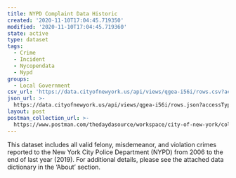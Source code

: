 ```yaml
---
title: NYPD Complaint Data Historic
created: '2020-11-10T17:04:45.719350'
modified: '2020-11-10T17:04:45.719360'
state: active
type: dataset
tags:
  - Crime
  - Incident
  - Nycopendata
  - Nypd
groups:
  - Local Government
csv_url: 'https://data.cityofnewyork.us/api/views/qgea-i56i/rows.csv?accessType=DOWNLOAD'
json_url: >-
  https://data.cityofnewyork.us/api/views/qgea-i56i/rows.json?accessType=DOWNLOAD
layout: post
postman_collection_url: >-
  https://www.postman.com/thedaydasource/workspace/city-of-new-york/collection/15909983-03f1bb0f-d55f-4bf6-a7b5-e40f66227f25
---
```

This dataset includes all valid felony, misdemeanor, and violation crimes reported to the New York City Police Department (NYPD) from 2006 to the end of last year (2019). For additional details, please see the attached data dictionary in the ‘About’ section.
